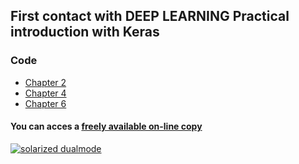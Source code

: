 ## First contact with DEEP LEARNING Practical introduction with Keras
### Code
- [Chapter 2](https://github.com/jorditorresBCN/DEEP-LEARNING-practical-introduction-with-Keras/blob/master/Densely-connected-networks.ipynb) 
- [Chapter 4](https://github.com/jorditorresBCN/DEEP-LEARNING-practical-introduction-with-Keras/blob/master/Some-basics-about-learning-process.ipynb) 
- [Chapter 6](https://github.com/jorditorresBCN/DEEP-LEARNING-practical-introduction-with-Keras/blob/master/Convolutional-neural-networks.ipynb) 

#### You can acces a [freely available on-line copy](https://www.jorditorres.org/DeepLearning) 


[![solarized dualmode](https://github.com/jorditorresBCN/DEEP-LEARNING-practical-introduction-with-Keras/blob/master/cover-DL-Jordi-Torres.png)](#features)
